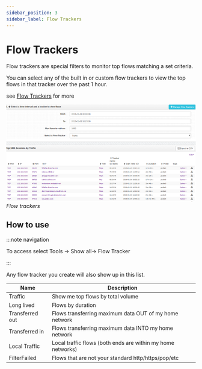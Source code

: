 ```yaml
---
sidebar_position: 3
sidebar_label: Flow Trackers
---
```


# Flow Trackers

Flow trackers are special filters to monitor top flows matching a set
criteria.

You can select any of the built in or custom flow trackers to view the
top flows in that tracker over the past 1 hour.

see [Flow Trackers](/docs/ug/flow/tracker.html) for more

![](images/output/flow_trackers.png)  
*Flow trackers*

## How to use

:::note navigation

To access select Tools -\> Show all-\> Flow Tracker

:::

Any flow tracker you create will also show up in this list.

| Name            | Description                                                 |
| --------------- | ----------------------------------------------------------- |
| Traffic         | Show me top flows by total volume                           |
| Long lived      | Flows by duration                                           |
| Transferred out | Flows transferring maximum data OUT of my home network      |
| Transferred in  | Flows transferring maximum data INTO my home network        |
| Local Traffic   | Local traffic flows (both ends are within my home networks) |
| FilterFailed    | Flows that are not your standard http/https/pop/etc         |
